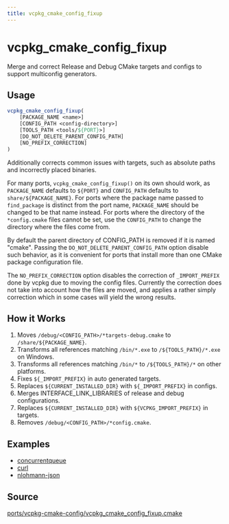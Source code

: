 ```yaml
---
title: vcpkg_cmake_config_fixup
---
```


# vcpkg_cmake_config_fixup

Merge and correct Release and Debug CMake targets and configs to support multiconfig generators.

## Usage

```cmake
vcpkg_cmake_config_fixup(
    [PACKAGE_NAME <name>]
    [CONFIG_PATH <config-directory>]
    [TOOLS_PATH <tools/${PORT}>]
    [DO_NOT_DELETE_PARENT_CONFIG_PATH]
    [NO_PREFIX_CORRECTION]
)
```

Additionally corrects common issues with targets, such as absolute paths and incorrectly placed binaries.

For many ports, `vcpkg_cmake_config_fixup()` on its own should work,
as `PACKAGE_NAME` defaults to `${PORT}` and `CONFIG_PATH` defaults to `share/${PACKAGE_NAME}`.
For ports where the package name passed to `find_package` is distinct from the port name,
`PACKAGE_NAME` should be changed to be that name instead.
For ports where the directory of the `*config.cmake` files cannot be set,
use the `CONFIG_PATH` to change the directory where the files come from.

By default the parent directory of CONFIG_PATH is removed if it is named "cmake".
Passing the `DO_NOT_DELETE_PARENT_CONFIG_PATH` option disable such behavior,
as it is convenient for ports that install
more than one CMake package configuration file.

The `NO_PREFIX_CORRECTION` option disables the correction of `_IMPORT_PREFIX`
done by vcpkg due to moving the config files.
Currently the correction does not take into account how the files are moved,
and applies a rather simply correction which in some cases will yield the wrong results.

## How it Works

1. Moves `/debug/<CONFIG_PATH>/*targets-debug.cmake` to `/share/${PACKAGE_NAME}`.
1. Transforms all references matching `/bin/*.exe` to `/${TOOLS_PATH}/*.exe` on Windows.
1. Transforms all references matching `/bin/*` to `/${TOOLS_PATH}/*` on other platforms.
1. Fixes `${_IMPORT_PREFIX}` in auto generated targets.
1. Replaces `${CURRENT_INSTALLED_DIR}` with `${_IMPORT_PREFIX}` in configs.
1. Merges INTERFACE_LINK_LIBRARIES of release and debug configurations.
1. Replaces `${CURRENT_INSTALLED_DIR}` with `${VCPKG_IMPORT_PREFIX}` in targets.
1. Removes `/debug/<CONFIG_PATH>/*config.cmake`.

## Examples

- [concurrentqueue](https://github.com/Microsoft/vcpkg/blob/master/ports/concurrentqueue/portfile.cmake)
- [curl](https://github.com/Microsoft/vcpkg/blob/master/ports/curl/portfile.cmake)
- [nlohmann-json](https://github.com/Microsoft/vcpkg/blob/master/ports/nlohmann-json/portfile.cmake)

## Source

[ports/vcpkg-cmake-config/vcpkg\_cmake\_config\_fixup.cmake](https://github.com/Microsoft/vcpkg/blob/master/ports/vcpkg-cmake-config/vcpkg_cmake_config_fixup.cmake)

